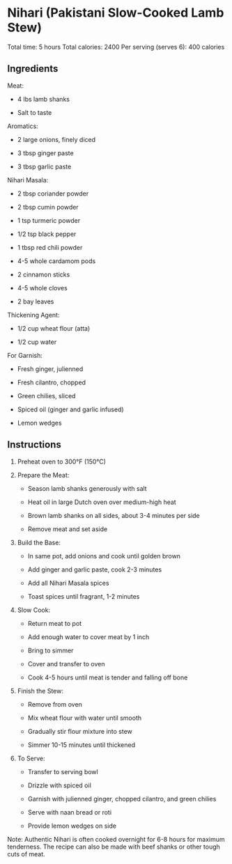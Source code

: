 # **Nihari (Pakistani Slow-Cooked Lamb Stew)**

Total time: 5 hours Total calories: 2400 Per serving (serves 6): 400
calories

## **Ingredients**

Meat:

-   4 lbs lamb shanks

-   Salt to taste

Aromatics:

-   2 large onions, finely diced

-   3 tbsp ginger paste

-   3 tbsp garlic paste

Nihari Masala:

-   2 tbsp coriander powder

-   2 tbsp cumin powder

-   1 tsp turmeric powder

-   1/2 tsp black pepper

-   1 tbsp red chili powder

-   4-5 whole cardamom pods

-   2 cinnamon sticks

-   4-5 whole cloves

-   2 bay leaves

Thickening Agent:

-   1/2 cup wheat flour (atta)

-   1/2 cup water

For Garnish:

-   Fresh ginger, julienned

-   Fresh cilantro, chopped

-   Green chilies, sliced

-   Spiced oil (ginger and garlic infused)

-   Lemon wedges

## **Instructions**

1.  Preheat oven to 300°F (150°C)

2.  Prepare the Meat:

    -   Season lamb shanks generously with salt

    -   Heat oil in large Dutch oven over medium-high heat

    -   Brown lamb shanks on all sides, about 3-4 minutes per side

    -   Remove meat and set aside

3.  Build the Base:

    -   In same pot, add onions and cook until golden brown

    -   Add ginger and garlic paste, cook 2-3 minutes

    -   Add all Nihari Masala spices

    -   Toast spices until fragrant, 1-2 minutes

4.  Slow Cook:

    -   Return meat to pot

    -   Add enough water to cover meat by 1 inch

    -   Bring to simmer

    -   Cover and transfer to oven

    -   Cook 4-5 hours until meat is tender and falling off bone

5.  Finish the Stew:

    -   Remove from oven

    -   Mix wheat flour with water until smooth

    -   Gradually stir flour mixture into stew

    -   Simmer 10-15 minutes until thickened

6.  To Serve:

    -   Transfer to serving bowl

    -   Drizzle with spiced oil

    -   Garnish with julienned ginger, chopped cilantro, and green
        chilies

    -   Serve with naan bread or roti

    -   Provide lemon wedges on side

Note: Authentic Nihari is often cooked overnight for 6-8 hours for
maximum tenderness. The recipe can also be made with beef shanks or
other tough cuts of meat.
